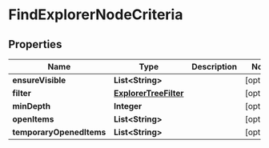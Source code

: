 # FindExplorerNodeCriteria

## Properties
Name | Type | Description | Notes
------------ | ------------- | ------------- | -------------
**ensureVisible** | **List&lt;String&gt;** |  |  [optional]
**filter** | [**ExplorerTreeFilter**](ExplorerTreeFilter.md) |  |  [optional]
**minDepth** | **Integer** |  |  [optional]
**openItems** | **List&lt;String&gt;** |  |  [optional]
**temporaryOpenedItems** | **List&lt;String&gt;** |  |  [optional]
